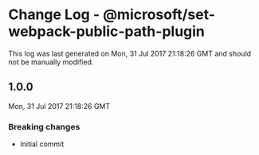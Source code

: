 # Change Log - @microsoft/set-webpack-public-path-plugin

This log was last generated on Mon, 31 Jul 2017 21:18:26 GMT and should not be manually modified.

## 1.0.0
Mon, 31 Jul 2017 21:18:26 GMT

### Breaking changes

- Initial commit

